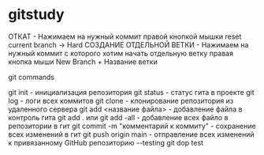 # gitstudy
ОТКАТ - 
Нажимаем на нужный коммит правой кнопкой мышки reset current branch -> Hard
СОЗДАНИЕ ОТДЕЛЬНОЙ ВЕТКИ - 
Нажимаем на нужный коммит с которого хотим начать отдельную ветку правая кнопка мыши New Branch + Название ветки

git commands

git init - инициализация репозитория
git status - статус гита в проекте
git log - логи всех коммитов
git clone - клонирование репозитория из удаленного сервера
git add <название файла> - добавление файла в контроль гита
git add . или git add -all - добавление всех файло в репозитории в гит 
git commit -m "комментарий к коммиту" - сохранение всех изменений в гит
git push origin main - отправление всех изменений к привязанному GitHub репозиторию
--testing git
dop test
